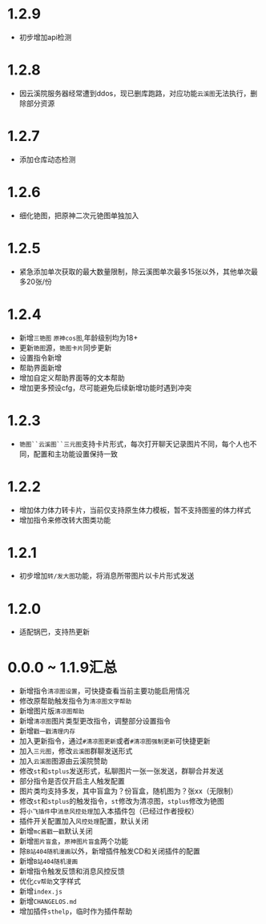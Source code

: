 # 1.2.9

* 初步增加api检测

# 1.2.8

* 因云溪院服务器经常遭到ddos，现已删库跑路，对应功能`云溪图`无法执行，删除部分资源

# 1.2.7

* 添加仓库动态检测

# 1.2.6

* 细化铯图，把原神二次元铯图单独加入

# 1.2.5

* 紧急添加单次获取的最大数量限制，除云溪图单次最多15张以外，其他单次最多20张/份

# 1.2.4

* 新增`三铯图` `原神cos图`,年龄级别均为18+
* 更新`铯图`源，`铯图卡片`同步更新
* 设置指令新增
* 帮助界面新增
* 增加自定义帮助界面等的文本帮助
* 增加更多预设cfg，尽可能避免后续新增功能时遇到冲突

# 1.2.3 

* `铯图``云溪图``三元图`支持卡片形式，每次打开聊天记录图片不同，每个人也不同，配置和主功能设置保持一致

# 1.2.2

* 增加体力体力转卡片，当前仅支持原生体力模板，暂不支持图鉴的体力样式
* 增加指令来修改转大图类功能

# 1.2.1

* 初步增加`转/发大图`功能，将消息所带图片以卡片形式发送

# 1.2.0

* 适配锅巴，支持热更新

# 0.0.0 ~ 1.1.9汇总
* 新增指令`清凉图设置`，可快捷查看当前主要功能启用情况
* 修改原帮助触发指令为`清凉图文字帮助`
* 新增图片版`清凉图帮助`
* 新增`清凉图`图片类型更改指令，调整部分设置指令
* 新增`戳一戳清理内存`
* 加入更新指令，通过`#清凉图更新`或者`#清凉图强制更新`可快捷更新
* 加入`三元图`，修改`云溪图`群聊发送形式
* 加入`云溪图`图源由云溪院赞助
* 修改`st`和`stplus`发送形式，私聊图片一张一张发送，群聊合并发送
* 部分指令是否仅开启主人触发配置
* 图片类均支持多发，其中盲盒为？份盲盒，随机图为？张xx（无限制）
* 修改`st`和`stplus`的触发指令，`st`修改为清凉图，`stplus`修改为铯图
* 将`小飞插件`中`消息风控处理`加入本插件包（已经过作者授权）
* 插件开关配置加入`风控处理`配置，默认关闭
* 新增`mc酱戳一戳`默认关闭
* 新增`图片盲盒`，`原神图片盲盒`两个功能
* 除`B站404随机漫画`以外，新增插件触发CD和关闭插件的配置
* 新增`B站404随机漫画`
* 新增指令触发反馈和消息风控反馈
* 优化`cv帮助`文字样式
* 新增`index.js`
* 新增`CHANGELOS.md`
* 增加插件`sthelp`，临时作为插件帮助